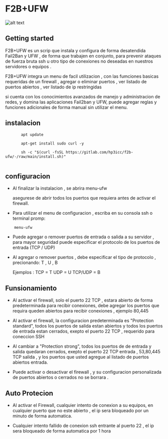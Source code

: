 # F2B+UFW

![alt text](https://gitlab.com/hp3icc/f2b-ufw/-/raw/main/firewall.jpg)

## Getting started

F2B+UFW es un scrip que instala y configura de forma desatendida Fail2Ban y UFW , de forma que trabajen en conjunto, para prevenir ataques de fuerza bruta ssh u otro tipo de conexiones no deseadas en nuestros servidores o equipos .

F2B+UFW integra un menu de facil utilizacion , con las fumciones basicas requeridas de un firewall , agregar o eliminar puertos , ver listado de puertos abiertos , ver listado de ip restringidas 

si cuenta con los conocimientos avanzados de manejo y administracion de redes, y domina las aplicaciones Fail2ban y UFW, puede agregar reglas y funciones adicionales de forma manual sin utilizar el menu.

## instalacion

```
       apt update

       apt-get install sudo curl -y
       
       sh -c "$(curl -fsSL https://gitlab.com/hp3icc/f2b-ufw/-/raw/main/install.sh)"
       
```

## configuracion

* Al finalizar la instalacion , se abrira menu-ufw 

  asegurese de abrir todos los puertos que requiera antes de activar el firewall.

* Para utilizar el menu de configuracion , escriba en su consola ssh o terminal promp:   


```
    menu-ufw 

```

* Puede agregar o remover puertos de entrada o salida a su servidor , para mayor seguridad puede especificar el protocolo de los puertos de entrada (TCP / UDP)

* Al agregar o remover puertos , debe especificar el tipo de protocolo , precionando: T , U , B 
  
  Ejemplos :  TCP     = T
              UDP     = U
              TCP/UDP = B

## Funsionamiento

* Al activar el firewall, solo el puerto 22 TCP , estara abierto de forma predeterminada para recibir conexiones, debe agregar los puertos que requira queden abiertos para recibir conexiones , ejemplo 80,445 

* Al activar el firewall, la configuracion predeterminada es "Protection standard", todos los puertos de salida estan abiertos y todos los puertos de entrada estan cerrados, exepto el puerto 22 TCP , requerido para coneccion SSH

* Al cambiar a "Protection strong", todos los puertos de de entrada y salida quedaran cerrados, exepto el puerto 22 TCP entrada , 53,80,445 TCP salida , y los puertos que usted agregue al listado de puertos abiertos entrada.

* Puede activar o desactivar el firewall , y su configuracion personalizada de puertos abiertos o cerrados no se borrara .

## Auto Protecion 

* Al activar el Firewall, cualquier intento de conexion a su equipos, en cualquier puerto que no este abierto , el ip sera bloqueado por un minuto de forma automatica.

* Cualquier intento fallido de conexion ssh entrante al puerto 22 , el ip sera bloqueado de forma automatica por 1 hora

